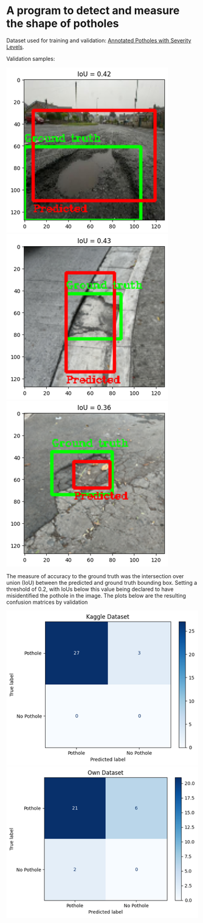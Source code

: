 # A program to detect and measure the shape of potholes

Dataset used for training and validation: [Annotated Potholes with Severity Levels](https://www.kaggle.com/datasets/idanbaru/annotated-potholes-with-severity-levels/data).

Validation samples:

![Validation sample from Kaggle dataset](Sample_images/Sample_images/1.png)
![Validation sample from own dataset](Sample_images/Sample_images/2.png)
![Validation sample from own dataset](Sample_images/Sample_images/3.png)

The measure of accuracy to the ground truth was the intersection over union (IoU) between the predicted and ground truth bounding box. Setting a threshold of 0.2, with IoUs below this value being declared to have misidentified the pothole in the image. The plots below are the resulting confusion matrices by validation 

![Confusion matrix of validation dataset from Kaggle](Validation/kaggle_conf.png)
![Confusion matrix when validating using our own images](Validation/own_conf.png)
